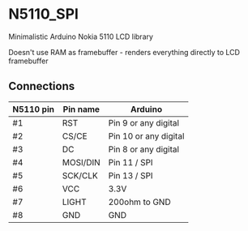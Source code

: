 # N5110_SPI
Minimalistic Arduino Nokia 5110 LCD library

Doesn't use RAM as framebuffer - renders everything directly to LCD framebuffer

## Connections

|N5110 pin|Pin name| Arduino|
|--|--|--|
|#1| RST    |Pin  9 or any digital|
|#2| CS/CE  |Pin 10 or any digital|
|#3| DC     |Pin  8 or any digital|
|#4| MOSI/DIN |Pin 11 / SPI|
|#5| SCK/CLK  |Pin 13 / SPI|
|#6| VCC| 3.3V|
|#7| LIGHT| 200ohm to GND|
|#8 |GND|GND|
